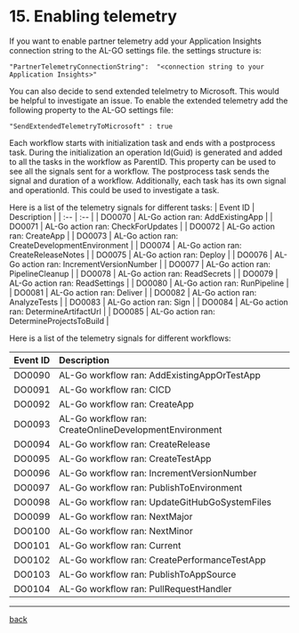 # 15. Enabling telemetry

If you want to enable partner telemetry add your Application Insights connection string to the AL-GO settings file. the settings structure is:

```
"PartnerTelemetryConnectionString":  "<connection string to your Application Insights>"
```

You can also decide to send extended telelmetry to Microsoft. This would be helpful to investigate an issue. To enable the extended telemetry add the following property to the AL-GO settings file:

```
"SendExtendedTelemetryToMicrosoft" : true
```

Each workflow starts with initialization task and ends with a postprocess task. During the initialization an operation Id(Guid) is generated and added to all the tasks in the workflow as ParentID. This property can be used to see all the signals sent for a workflow. The postprocess task sends the signal and duration of a workflow. Additionally, each task has its own signal and operationId. This could be used to investigate a task.

Here is a list of the telemetry signals for different tasks:
| Event ID | Description |
| :-- | :-- |
| DO0070 | AL-Go action ran: AddExistingApp |
| DO0071 | AL-Go action ran: CheckForUpdates |
| DO0072 | AL-Go action ran: CreateApp |
| DO0073 | AL-Go action ran: CreateDevelopmentEnvironment |
| DO0074 | AL-Go action ran: CreateReleaseNotes |
| DO0075 | AL-Go action ran: Deploy |
| DO0076 | AL-Go action ran: IncrementVersionNumber |
| DO0077 | AL-Go action ran: PipelineCleanup |
| DO0078 | AL-Go action ran: ReadSecrets |
| DO0079 | AL-Go action ran: ReadSettings |
| DO0080 | AL-Go action ran: RunPipeline |
| DO0081 | AL-Go action ran: Deliver |
| DO0082 | AL-Go action ran: AnalyzeTests |
| DO0083 | AL-Go action ran: Sign |
| DO0084 | AL-Go action ran: DetermineArtifactUrl |
| DO0085 | AL-Go action ran: DetermineProjectsToBuild |

Here is a list of the telemetry signals for different workflows:

| Event ID | Description |
| :-- | :-- |
| DO0090 | AL-Go workflow ran: AddExistingAppOrTestApp |
| DO0091 | AL-Go workflow ran: CICD |
| DO0092 | AL-Go workflow ran: CreateApp |
| DO0093 | AL-Go workflow ran: CreateOnlineDevelopmentEnvironment |
| DO0094 | AL-Go workflow ran: CreateRelease |
| DO0095 | AL-Go workflow ran: CreateTestApp |
| DO0096 | AL-Go workflow ran: IncrementVersionNumber |
| DO0097 | AL-Go workflow ran: PublishToEnvironment |
| DO0098 | AL-Go workflow ran: UpdateGitHubGoSystemFiles |
| DO0099 | AL-Go workflow ran: NextMajor |
| DO0100 | AL-Go workflow ran: NextMinor |
| DO0101 | AL-Go workflow ran: Current |
| DO0102 | AL-Go workflow ran: CreatePerformanceTestApp |
| DO0103 | AL-Go workflow ran: PublishToAppSource |
| DO0104 | AL-Go workflow ran: PullRequestHandler |

______________________________________________________________________

[back](../README.md)
